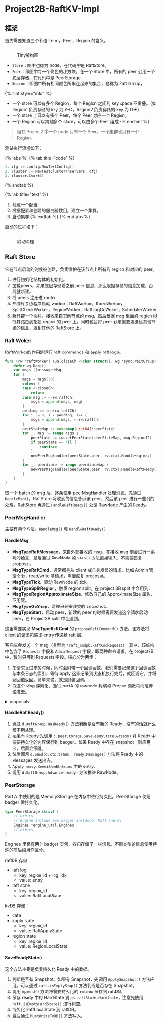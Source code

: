 # Project2B-RaftKV-Impl

## 框架

首先需要知道三个术语 Term，Peer，Region 的含义。

<figure><img src="../../.gitbook/assets/image (1) (1) (2).png" alt=""><figcaption><p>Tiny架构图</p></figcaption></figure>

* `Store`：图中也称为 node，在代码中是 RaftStore。
* `Peer`：即图中每一个彩色的小方块，在一个 Store 中，所有的 peer 公用一个底层存储，在代码中是 PeerStorage
* `Region`：即图中所有相同颜色所串连起来的集合，也称为 Raft Group，

{% hint style="info" %}
* 一个 store 可以有多个 Region，每个 Region 之间的 key space 不重叠。（如 Region1 负责存储的 key 为 A-C，Region2 负责存储的 key 为 D-E）
* 一个 store 上可以有多个 Peer，每个 Peer 对应一个 Region。
* 一个 Region 可以跨越多个 store，可以由多个 Peer 组成
{% endhint %}

> 但在 Project2 中一个 node 只有一个 Peer，一个集群也只有一个 Region。

测试执行流程如下：

{% tabs %}
{% tab title="code" %}
```go
1. cfg := config.NewTestConfig()
2. cluster := NewTestCluster(nservers, cfg)
3. cluster.Start()
```
{% endtab %}

{% tab title="text" %}
1. 创建一个配置
2. 根据配置和创建的服务器数目，建立一个集群。
3. 启动集群
{% endtab %}
{% endtabs %}

启动的过程如下：

<figure><img src="../../.gitbook/assets/image (1) (1) (3).png" alt=""><figcaption><p>启动流程</p></figcaption></figure>

## Raft Store

它在节点启动的时候被创建，负责维护在该节点上所有的 region 和对应的 peer。

1. 进行初始化结构体的初始化。
2. 加载peers，如果底层存储着之前 peer 信息，那么根据存储的信息加载，否则就新建。
3. 将 peers 注册进 router
4. 开辟许多协程来启动 worker：RaftWorker，StoreWorker，SplitCheckWorker，RegionWorker，RaftLogGcWoker，SchedulerWorker
5. 新开辟一个协程，接收来自其他节点的 msg，然后根据 msg 里面的 region id 将其路由到指定 region 的 peer 上。同时也会将 peer 获取需要发送给其他节点的信息，发到其他的 RaftStore 上。

### Raft Woker

RaftWorker的作用是运行 raft commands 和 apply raft logs。

```go
func (rw *raftWorker) run(closeCh <-chan struct{}, wg *sync.WaitGroup) {
	defer wg.Done()
	var msgs []message.Msg
	for {
		msgs = msgs[:0]
		select {
		case <-closeCh:
			return
		case msg := <-rw.raftCh:
			msgs = append(msgs, msg)
		}
		pending := len(rw.raftCh)
		for i := 0; i < pending; i++ {
			msgs = append(msgs, <-rw.raftCh)
		}
		peerStateMap := make(map[uint64]*peerState)
		for _, msg := range msgs {
			peerState := rw.getPeerState(peerStateMap, msg.RegionID)
			if peerState == nil {
				continue
			}
			newPeerMsgHandler(peerState.peer, rw.ctx).HandleMsg(msg)
		}
		for _, peerState := range peerStateMap {
			newPeerMsgHandler(peerState.peer, rw.ctx).HandleRaftReady()
		}
	}
}
```

取一个 batch 的 msg 后，逐条使用 peerMsgHandler 处理消息。先通过 `HandleMsg()`，RaftStore 将收到的信息告诉该 peer，然后该 peer 进行一些列的处理，RaftStore 再通过 `HandleRaftReady()` 处理 RawNode 产生的 Ready。

### PeerMsgHandler

主要有两个方法，`HandleMsg()` 和 `HandleRaftReady()`

#### HandleMsg

* **MsgTypeRaftMessage**，来自外部接收的 msg，在接收 msg 前会进行一系列的检查，最后通过 RawNode 的 `Step()` 方法直接输入，不需要回复 proposal。
* **MsgTypeRaftCmd**，通常都是从 client 或自身发起的请求，比如 Admin 管理命令，read/write 等请求，需要回复 proposal。
* **MsgTypeTick**，驱动 RawNode 的 tick。
* **MsgTypeSplitRegion**，触发 region split，在 project 3B split 中会用到。
* **MsgTypeRegionApproximateSize**，修改自己的 ApproximateSize 属性，不用管。
* **MsgTypeGcSnap**，清理已经安装完的 snapshot。
* **MsgTypeStart**，启动 peer，新建的 peer 的时候需要发送这个请求启动 peer，在 Project3B split 中会遇到。

这里需要实现 **MsgTypeRaftCmd**  的 `proposeRaftCommand()` 方法。该方法将 client 的请求包装成 entry 传递给 raft 层。

客户端会发送一个 msg（类型为 `*raft_cmdpb.RaftCmdRequest`）。其中，该结构中包含了 `Requests` 字段和 `AdminRequest` 字段，即两种命令请求。在 project2B 中，暂时只用到 Requests 字段。核心分为两步：&#x20;

1. 在请求发过来的时候，同时会附带一个回调函数，我们需要记录这个回调函数与本条日志的索引，等待 apply 这条记录到状态机执行完后，就回调它，并将返回值返回。简单来说，就是封装回调。
2. 将这个 Msg 序列化，通过 partA 的 rawnode 封装的 Propse 函数将消息传递进去。

<details>

<summary>proposals</summary>

当上层需要让 peer 执行某条命令时，发过来的请求类型是 RaftCmdRequest，需要执行的命令则全部在 Requests 字段中，但是这个格式并不能直接被 Raft 所执行，需要调用 <mark style="background-color:blue;">proposeRaftCommand()</mark> 方法把类型转化为 Raft 所能执行的数据格式。之后调用 partA 的 Step函数进行执行。

<mark style="color:red;">上层如何知道底层的这些命令真的被执行并且得到命令的执行结果呢？</mark>

proposals 是封装的回调结构体，是一个切片。这就是 callback 的作用。每当 peer 接收到 RaftCmdRequest 时，就会给里面的 Requests 一个 callback，然后封装成 proposal，其中 term 就为该 Requests 对应 entries 生成时的 term、index 就是该 Requests 当前最后一条日志+1

当 rawNode 返回一个 Ready 回去时，说明上述那些 entries 已经完成了同步，因此上层就可以通过 HandleRaftReady 对这些 entries 进行 apply（即执行底层读写命令）。

每执行完一次 apply，都需要对 proposals 中的相应 Index 的 proposal  调用 callback.Done()，表示这条命令已经完成了（如果是 Get 命令还会返回取到的 value），然后从中删除这个 proposal。&#x20;

</details>

#### HandleRaftReady()

1. 通过 `d.RaftGroup.HasReady()` 方法判断是否有新的 Ready，没有的话就什么都不用处理。
2. 如果有 Ready 先调用 `d.peerStorage.SaveReadyState(&ready)` 将 Ready 中需要持久化的内容保存到 badger。如果 Ready 中存在 snapshot，则应用它，后面会细说。
3. 然后调用 `d.Send(d.ctx.trans, ready.Messages)` 方法将 Ready 中的 Messages 发送出去。
4. Apply `ready.CommittedEntries` 中的 entry。
5. 调用 `d.RaftGroup.Advance(ready)` 方法推进 RawNode。



### PeerStorage

Part A 中使用的是 MemoryStorage  在内存中进行持久化。PeerStorage 使用 badger 做持久化。

```go
type PeerStorage struct {
    // others
    // Engine include two badger instance: Raft and Kv
    Engines *engine_util.Engines
    // others
}
```

Engines 里面有两个 badger 实例，各自存储了一些信息。不同类型的信息使用特殊的前后缀用作区分。

raftDB 存储

* raft log
  * key: region\_id + log\_idx
  * value: entry
* raft state
  * key: region\_id
  * value: RaftLocalState

kvDB 存储：

* data
* apply state
  * key: region\_id
  * value: RaftApplyState
* region state
  * key: region\_id
  * value: RegionLocalState

#### SaveReadyState()

这个方法主要是负责持久化 Ready 中的数据。

1. 判断是否有 Snapshot，如果有 Snapshot，先调用 `ApplySnapshot()` 方法应用。可以通过 `raft.isEmptySnap()` 方法判断是否存在 Snapshot。
2. 调用 `Append()` 方法将需要持久化的 entries 保存到 raftDB。
3. 保存 ready 中的 HardState 到 `ps.raftState.HardState`，注意先使用 `raft.isEmptyHardState()` 进行判空。
4. 持久化 RaftLocalState 到 raftDB。
5. 最后通过 `MustWriteToDB()` 方法写入。


